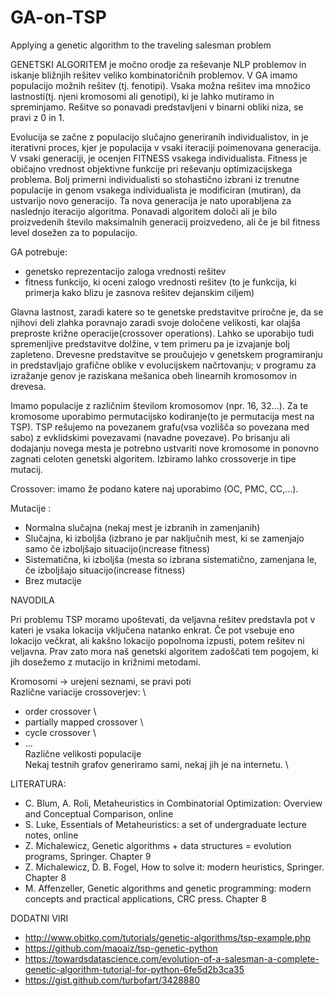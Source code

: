 # GA-on-TSP
Applying a genetic algorithm to the traveling salesman problem


GENETSKI ALGORITEM je močno orodje za reševanje NLP problemov in iskanje bližnjih rešitev veliko kombinatoričnih problemov. V GA imamo populacijo možnih rešitev (tj. fenotipi). Vsaka možna rešitev ima množico lastnosti(tj. njeni kromosomi ali genotipi), ki je lahko mutiramo in spreminjamo. Rešitve so ponavadi predstavljeni v binarni obliki niza, se pravi z 0 in 1.  

Evolucija se začne z populacijo slučajno generiranih individualistov, in je iterativni proces, kjer je populacija v vsaki iteraciji poimenovana generacija. V vsaki generaciji, je ocenjen FITNESS vsakega individualista. Fitness je običajno vrednost objektivne funkcije pri reševanju optimizacijskega problema. Bolj primerni individualisti so stohastično izbrani iz trenutne populacije in genom vsakega individualista je modificiran (mutiran), da ustvarijo novo generacijo. Ta nova generacija je nato uporabljena za naslednjo iteracijo algoritma. Ponavadi algoritem določi ali je bilo proizvedenih število maksimalnih generacij proizvedeno, ali če je bil fitness level dosežen za to populacijo. 

GA potrebuje:
* genetsko reprezentacijo zaloga vrednosti rešitev
* fitness funkcijo, ki oceni zalogo vrednosti rešitev (to je funkcija, ki primerja kako blizu je zasnova rešitev dejanskim ciljem)


Glavna lastnost, zaradi katere so te genetske predstavitve priročne je, da se njihovi deli zlahka poravnajo zaradi svoje določene velikosti, kar olajša preproste križne operacije(crossover operations). Lahko se uporabijo tudi spremenljive predstavitve dolžine, v tem primeru pa je izvajanje bolj zapleteno. Drevesne predstavitve se proučujejo v genetskem programiranju in predstavljajo grafične oblike v evolucijskem načrtovanju; v programu za izražanje genov je raziskana mešanica obeh linearnih kromosomov in drevesa.


Imamo populacije z različnim številom kromosomov (npr. 16, 32…). Za te kromosome uporabimo
permutacijsko kodiranje(to je permutacija mest na TSP). TSP rešujemo na povezanem grafu(vsa
vozlišča so povezana med sabo) z evklidskimi povezavami (navadne povezave).
Po brisanju ali dodajanju novega mesta je potrebno ustvariti nove kromosome in ponovno zagnati
celoten genetski algoritem.
Izbiramo lahko crossoverje in tipe mutacij.

Crossover: imamo že podano katere naj uporabimo (OC, PMC, CC,…).

Mutacije :
* Normalna slučajna (nekaj mest je izbranih in zamenjanih)
* Slučajna, ki izboljša (izbrano je par naključnih mest, ki se zamenjajo samo če izboljšajo
situacijo(increase fitness)
* Sistematična, ki izboljša (mesta so izbrana sistematično, zamenjana le, če izboljšajo situacijo(increase fitness)
* Brez mutacije


NAVODILA

Pri problemu TSP moramo upoštevati, da veljavna rešitev predstavla pot v kateri je vsaka lokacija vključena natanko enkrat. Če pot vsebuje eno lokacijo večkrat, ali kakšno lokacijo popolnoma izpusti, potem rešitev ni veljavna. Prav zato mora naš genetski algoritem zadoščati tem pogojem, ki jih dosežemo z mutacijo in križnimi metodami. 

Kromosomi -> urejeni seznami, se pravi poti \
Različne variacije crossoverjev: \
* order crossover \
* partially mapped crossover \ 
* cycle crossover  \
* … \
Različne velikosti populacije \
Nekaj testnih grafov generiramo sami, nekaj jih je na internetu. \

LITERATURA:

* C. Blum, A. Roli, Metaheuristics in Combinatorial Optimization: Overview and Conceptual
Comparison, online
* S. Luke, Essentials of Metaheuristics: a set of undergraduate lecture notes, online
* Z. Michalewicz, Genetic algorithms + data structures = evolution programs, Springer. Chapter 9
* Z. Michalewicz, D. B. Fogel, How to solve it: modern heuristics, Springer. Chapter 8
* M. Affenzeller, Genetic algorithms and genetic programming: modern concepts and practical
applications, CRC press. Chapter 8

DODATNI VIRI
* http://www.obitko.com/tutorials/genetic-algorithms/tsp-example.php
* https://github.com/maoaiz/tsp-genetic-python
* https://towardsdatascience.com/evolution-of-a-salesman-a-complete-genetic-algorithm-tutorial-for-python-6fe5d2b3ca35
* https://gist.github.com/turbofart/3428880
